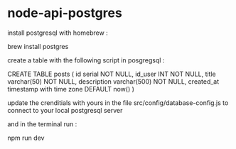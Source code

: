 # node-api-postgres

install postgresql with homebrew :

brew install postgres

create a table with the following script in posgregsql : 

CREATE TABLE posts
(
    id serial NOT NULL,
    id_user INT NOT NULL,
    title varchar(50) NOT NULL,
    description varchar(500) NOT NULL,
    created_at timestamp with time zone DEFAULT now()
)

update the crenditials with yours in the file src/config/database-config.js to connect to your local postgresql server

and in the terminal run : 

npm run dev
